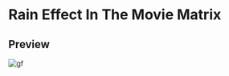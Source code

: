 # Rain Effect In The Movie Matrix


## Preview
![gf](https://user-images.githubusercontent.com/48869563/217968742-b218c504-e281-41c8-b45c-1bf32ee71a51.gif)





